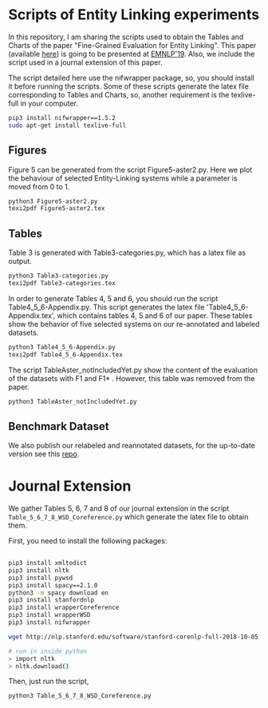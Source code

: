 
# Scripts of Entity Linking experiments

In this repository, I am sharing the scripts used to obtain the Tables and Charts of the paper "Fine-Grained Evaluation for Entity Linking". This paper (available [here](http://aidanhogan.com/docs/fine_grained_entity_linking.pdf)) is going to be presented at [EMNLP'19](https://www.emnlp-ijcnlp2019.org). Also, we include the script used in a journal extension of this paper.

The script detailed here use the nifwrapper package, so, you should install it before running the scripts. Some of these scripts generate the latex file corresponding to Tables and Charts, so, another requirement is the texlive-full in your computer.
```sh
pip3 install nifwrapper==1.5.2
sudo apt-get install texlive-full
```

## Figures

Figure 5 can be generated from the script Figure5-aster2.py. Here we plot the behaviour of selected Entity-Linking systems while a parameter is moved from 0 to 1. 

```sh
python3 Figure5-aster2.py
texi2pdf Figure5-aster2.tex
```

## Tables
Table 3 is generated with Table3-categories.py, which has a latex file as output.
```sh
python3 Table3-categories.py
texi2pdf Table3-categories.tex
```

In order to generate Tables 4, 5 and 6, you should run the script Table4_5_6-Appendix.py. This script generates the latex file 'Table4_5_6-Appendix.tex', which contains tables 4, 5 and 6 of our paper. These tables show the behavior of five selected systems on our re-annotated and labeled datasets.
```sh
python3 Table4_5_6-Appendix.py
texi2pdf Table4_5_6-Appendix.tex
```
The script TableAster_notIncludedYet.py show the content of the evaluation of the datasets with F1 and F1* . However, this table was removed from the paper.
```sh
python3 TableAster_notIncludedYet.py
```

## Benchmark Dataset
We also publish our relabeled and reannotated datasets, for the up-to-date version see this [repo](https://github.com/henryrosalesmendez/categorized_EMNLP_datasets).




# Journal Extension

We gather Tables 5, 6, 7 and 8 of our journal extension in the script ```Table_5_6_7_8_WSD_Coreference.py``` which generate the latex file to obtain them. 

First, you need to install the following packages:

```bash
 
pip3 install xmltodict
pip3 install nltk
pip3 install pywsd
pip3 install spacy==2.1.0
python3 -m spacy download en
pip3 install stanfordnlp
pip3 install wrapperCoreference
pip3 install wrapperWSD
pip3 install nifwrapper

wget http://nlp.stanford.edu/software/stanford-corenlp-full-2018-10-05.zip

# run in inside python
> import nltk
> nltk.download()
```
Then, just run the script,
```bash
python3 Table_5_6_7_8_WSD_Coreference.py
```
